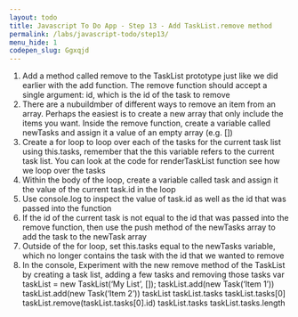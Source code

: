 ```yaml
---
layout: todo
title: Javascript To Do App - Step 13 - Add TaskList.remove method
permalink: /labs/javascript-todo/step13/
menu_hide: 1
codepen_slug: Ggxqjd
---
```



1. Add a method called remove to the TaskList prototype just like we did earlier with the add function. The remove function should accept a single argument: id, which is the id of the task to remove
2. There are a nubuildmber of different ways to remove an item from an array. Perhaps the easiest is to create a new array that only include the items you want. Inside the remove function, create a variable called newTasks and assign it a value of an empty array (e.g. [])
3. Create a for loop to loop over each of the tasks for the current task list using this.tasks, remember that the this variable refers to the current task list. You can look at the code for renderTaskList function see how we loop over the tasks
4. Within the body of the loop, create a variable called task and assign it the value of the current task.id in the loop
5. Use console.log to inspect the value of task.id as well as the id that was passed into the function
6. If the id of the current task is not equal to the id that was passed into the remove function, then use the push method of the newTasks array to add the task to the newTask array
7. Outside of the for loop, set this.tasks equal to the newTasks variable, which no longer contains the task with the id that we wanted to remove
8. In the console, Experiment with the new remove method of the TaskList by creating a task list, adding a few tasks and removing those tasks
var taskList = new TaskList(‘My List’, []);
taskList.add(new Task(‘Item 1’))
taskList.add(new Task(‘Item 2’))
taskList
taskList.tasks
taskList.tasks[0]
taskList.remove(taskList.tasks[0].id)
taskList.tasks
taskList.tasks.length
